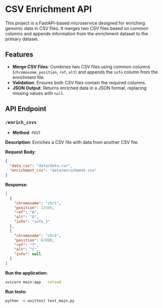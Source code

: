 # CSV Enrichment API

This project is a FastAPI-based microservice designed for enriching genomic data in CSV files. It merges two CSV files based on common columns and appends information from the enrichment dataset to the primary dataset.

## Features

- **Merge CSV Files**: Combines two CSV files using common columns (`chromosome`, `position`, `ref`, `alt`) and appends the `info` column from the enrichment file.
- **Validation**: Ensures both CSV files contain the required columns.
- **JSON Output**: Returns enriched data in a JSON format, replacing missing values with `null`.

## API Endpoint

### `/enrich_csvs`
- **Method**: `POST`

**Description**: Enriches a CSV file with data from another CSV file.

**Request Body**:
```json
{
  "data_csv": "data/data.csv",
  "enrichment_csv": "data/enrichment.csv"
}
```
**Response**:
```json
[
  {
    "chromosome": "chr1",
    "position": 12345,
    "ref": "A",
    "alt": "G",
    "info": "info_1"
  },
  {
    "chromosome": "chr2",
    "position": 67890,
    "ref": "T",
    "alt": "C",
    "info": null
  }
]
```
**Run the application:**
```bash
uvicorn main:app --reload
```

**Run tests:**
```bash
python -m unittest test_main.py
```

